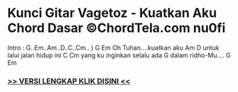 
 # Kunci Gitar Vagetoz - Kuatkan Aku Chord Dasar ©ChordTela.com nu0fi


Intro : G..Em..Am..D..C..Cm.. ) G Em Oh Tuhan….kuatkan aku Am D untuk lalui jalan hidup ini C Cm yang ku inginkan selalu ada G dalam ridho-Mu…. G Em

###  <a href="https://shortlighzx.web.app?sq=Kunci Gitar Vagetoz - Kuatkan Aku Chord Dasar ©ChordTela.com"> >> VERSI LENGKAP KLIK DISINI << </a>
